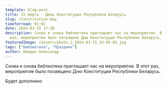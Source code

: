 ```yaml
---
template: blog-post
title: 15 марта — День Конституции Республики Беларусь
slug: /Constitution-Day
timeforread: 01:02
date: 2024-03-15 17:30
description: Снова и снова библиотека приглашает нас на мероприятие. В этот
  раз, мероприятие было посвящено Дню Конституции Республики Беларусь.
featuredImage: /assets/photo_2_2024-03-15_19-05-02.jpg
tags: ["Библиотека", "Праздник"]
author: Невдах Александр
---
```

Снова и снова библиотека приглашает нас на мероприятие. В этот раз, мероприятие было посвящено Дню Конституции Республики Беларусь.





Б﻿удет дополнено
